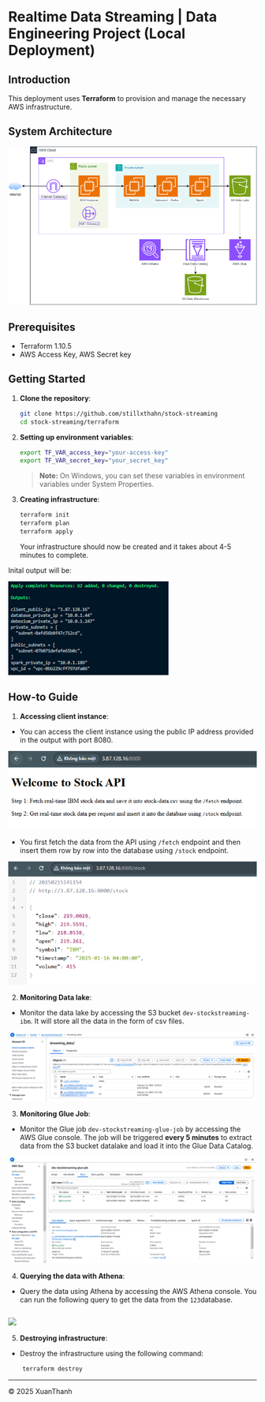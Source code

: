 # Realtime Data Streaming | Data Engineering Project (Local Deployment)

## Introduction 
This deployment uses **Terraform** to provision and manage the necessary AWS infrastructure.

## System Architecture
![Cloud Deployment](../images/cloud-architecture.png)

## Prerequisites
- Terraform 1.10.5
- AWS Access Key, AWS Secret key

## Getting Started
1.  **Clone the repository**:
    ```bash
    git clone https://github.com/stillxthahn/stock-streaming
	cd stock-streaming/terraform
    ```

2. **Setting up environment variables**:

	```bash
	export TF_VAR_access_key="your-access-key"
	export TF_VAR_secret_key="your_secret_key"
	```

	> **Note:** On Windows, you can set these variables in environment variables under System Properties.

3. **Creating infrastructure**:
	```bash
   	terraform init
	terraform plan
	terraform apply
    ```

	Your infrastructure should now be created and it takes about 4-5 minutes to complete.

Inital output will be:

![](../images/cloud-output.png)

## How-to Guide
1. **Accessing client instance**:
 - You can access the client instance using the public IP address provided in the output with port 8080.

![](../images/cloud-example-client.png)

 - You first fetch the data from the API using ```/fetch``` endpoint and then insert them row by row into the database using ```/stock``` endpoint. 

![](../images/cloud-example-client-stock.png)
  
2. **Monitoring Data lake**:
 - Monitor the data lake by accessing the S3 bucket ```dev-stockstreaming-ibm```. It will store all the data in the form of csv files.

![](../images/cloud-example-datalake.png)


3. **Monitoring Glue Job**:
 - Monitor the Glue job ```dev-stockstreaming-glue-job``` by accessing the AWS Glue console. The job will be triggered **every 5 minutes** to extract data from the S3 bucket datalake and load it into the Glue Data Catalog.
  
![](../images/cloud-example-gluejob.png)

4. **Querying the data with Athena**:
 - Query the data using Athena by accessing the AWS Athena console. You can run the following query to get the data from the ```123```database.

```sql
```

![](../images/cloud-example-query.png)

5. **Destroying infrastructure**:
 - Destroy the infrastructure using the following command:

```bash
	terraform destroy
```

---

<p>&copy; 2025 XuanThanh</p>


	
